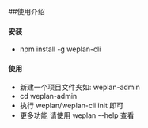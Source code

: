 ##使用介绍

#### 安装
- npm install -g weplan-cli

#### 使用
- 新建一个项目文件夹如: weplan-admin
- cd weplan-admin
- 执行 weplan/weplan-cli init 即可
- 更多功能 请使用 weplan --help 查看


